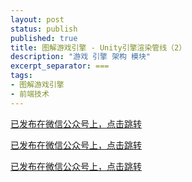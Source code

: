 ```yaml
---
layout: post
status: publish
published: true
title: 图解游戏引擎 - Unity引擎渲染管线（2）
description: "游戏 引擎 架构 模块"
excerpt_separator: ===
tags:
- 图解游戏引擎
- 前端技术
---
```


[已发布在微信公众号上，点击跳转](https://mp.weixin.qq.com/s/NnqC518W2ejUlpFBB_jfTg)

[已发布在微信公众号上，点击跳转](https://mp.weixin.qq.com/s/NnqC518W2ejUlpFBB_jfTg)

[已发布在微信公众号上，点击跳转](https://mp.weixin.qq.com/s/NnqC518W2ejUlpFBB_jfTg)

